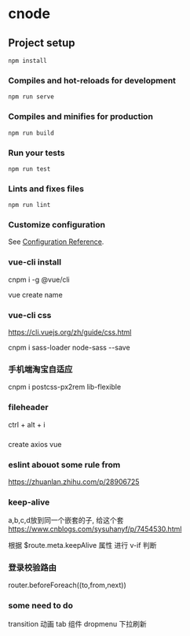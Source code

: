 # cnode

## Project setup
```
npm install
```

### Compiles and hot-reloads for development
```
npm run serve
```

### Compiles and minifies for production
```
npm run build
```

### Run your tests
```
npm run test
```

### Lints and fixes files
```
npm run lint
```

### Customize configuration
See [Configuration Reference](https://cli.vuejs.org/config/).

### vue-cli install

cnpm i -g @vue/cli

vue create name

### vue-cli css

https://cli.vuejs.org/zh/guide/css.html

cnpm i sass-loader node-sass --save

### 手机端淘宝自适应
cnpm i postcss-px2rem lib-flexible 

### fileheader

ctrl + alt + i

###

create axios vue

### eslint abouot some rule from 

https://zhuanlan.zhihu.com/p/28906725

### keep-alive
a,b,c,d放到同一个嵌套的子<router-view>, 给这个<router-view>套<keep-alive>
https://www.cnblogs.com/sysuhanyf/p/7454530.html


根据 $route.meta.keepAlive 属性 进行 v-if 判断

### 登录校验路由
router.beforeForeach((to,from,next))

### some need to do 

transition 动画 tab 组件 dropmenu 下拉刷新